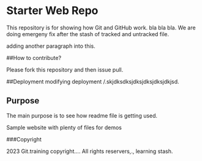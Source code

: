 # Starter Web Repo

This repository is for showing how Git and GitHub work.
bla bla bla.
We are doing emergeny fix after the stash of tracked and untracked file.


adding another paragraph into this.



##How to contribute?

Please fork this repository and then issue pull.



##Deployment
modifying deployment /.skjdksdksjdksjdksjdksjdkjsd.

## Purpose

The main purpose is to see how readme file is getting used.


Sample website with plenty of files for demos


###Copyright

2023 Git.training copyright.... All rights reservers,., learning stash.